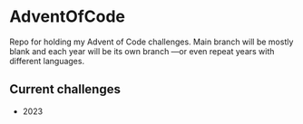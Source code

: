 # AdventOfCode
Repo for holding my Advent of Code challenges. Main branch will be mostly blank and each year will be its own branch —or even repeat years with different languages.

## Current challenges

* 2023
